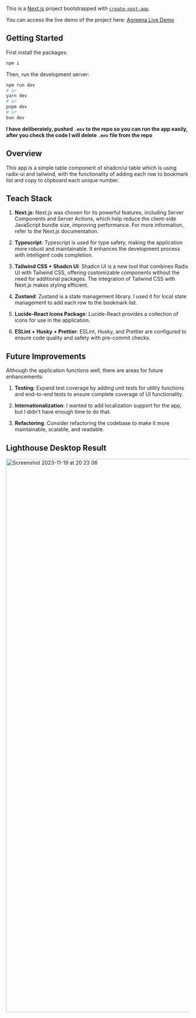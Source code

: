 This is a [Next.js](https://nextjs.org/) project bootstrapped with [`create-next-app`](https://github.com/vercel/next.js/tree/canary/packages/create-next-app).

You can access the live demo of the project here: [Agreena Live Demo](https://agreena.vercel.app/)

## Getting Started

First install the packages:

```bash
npm i
```

Then, run the development server:

```bash
npm run dev
# or
yarn dev
# or
pnpm dev
# or
bun dev
```

**I have deliberately, pushed `.env` to the repo so you can run the app easily, after you check the code I will delete `.env` file from the repo**

## Overview

This app is a simple table component of shadcn/ui table which is using radix-ui and tailwind, with the functionality of adding each row to bookmark list and copy to clipboard each unique number.

## Teach Stack

1. **Next.js**: Next.js was chosen for its powerful features, including Server Components and Server Actions, which help reduce the client-side JavaScript bundle size, improving performance. For more information, refer to the Next.js documentation.

2. **Typescript**: Typescript is used for type safety, making the application more robust and maintainable. It enhances the development process with intelligent code completion.

3. **Tailwind CSS + Shadcn UI**: Shadcn UI is a new tool that combines Radix UI with Tailwind CSS, offering customizable components without the need for additional packages. The integration of Tailwind CSS with Next.js makes styling efficient.

4. **Zustand**: Zustand is a state management library. I used it for local state management to add each row to the bookmark list.

5. **Lucide-React Icons Package**: Lucide-React provides a collection of icons for use in the application.

6. **ESLint + Husky + Prettier**: ESLint, Husky, and Prettier are configured to ensure code quality and safety with pre-commit checks.

## Future Improvements

Although the application functions well, there are areas for future enhancements:

1. **Testing**: Expand test coverage by adding unit tests for utility functions and end-to-end tests to ensure complete coverage of UI functionality.

2. **Internationalization**: I wanted to add localization support for the app, but I didn't have enough time to do that.

3. **Refactoring**: Consider refactoring the codebase to make it more maintainable, scalable, and readable.



## Lighthouse Desktop Result

<img width="1511" alt="Screenshot 2023-11-19 at 20 23 06" src="https://github.com/Arghun-dev/agreena/assets/53907570/9cace123-85c3-4dc9-9502-603910964931">

